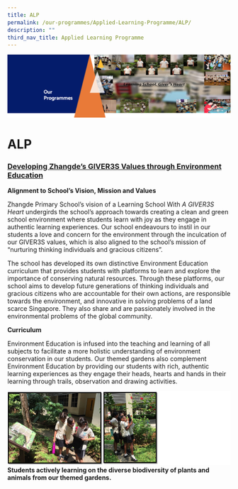 ```yaml
---
title: ALP
permalink: /our-programmes/Applied-Learning-Programme/ALP/
description: ""
third_nav_title: Applied Learning Programme
---
```

![](/images/OurProgrammes1.png)

ALP
===

### <u><b>Developing Zhangde’s GIVER3S Values through Environment Education</b></u>

  

<b>Alignment to School’s Vision, Mission and Values</b>

Zhangde Primary School’s vision of a Learning School With <i>A GIVER3S Heart</i> undergirds the school’s approach towards creating a clean and green school environment where students learn with joy as they engage in authentic learning experiences. Our school endeavours to instil in our students a love and concern for the environment through the inculcation of our GIVER3S values, which is also aligned to the school’s mission of “nurturing thinking individuals and gracious citizens”.

  

The school has developed its own distinctive Environment Education curriculum that provides students with platforms to learn and explore the importance of conserving natural resources. Through these platforms, our school aims to develop future generations of thinking individuals and gracious citizens who are accountable for their own actions, are responsible towards the environment, and innovative in solving problems of a land scarce Singapore. They also share and are passionately involved in the environmental problems of the global community.

  

  

<b>Curriculum</b>

  

Environment Education is infused into the teaching and learning of all subjects to facilitate a more holistic understanding of environment conservation in our students. Our themed gardens also complement Environment Education by providing our students with rich, authentic learning experiences as they engage their heads, hearts and hands in their learning through trails, observation and drawing activities.

![](/images/ALP1.png)
<b>Students actively learning on the diverse biodiversity of plants and animals from our themed gardens.</b>